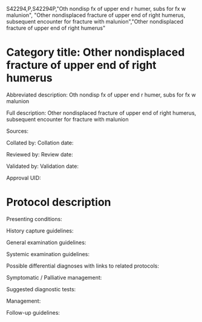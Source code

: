 S42294,P,S42294P,"Oth nondisp fx of upper end r humer, subs for fx w malunion", "Other nondisplaced fracture of upper end of right humerus, subsequent encounter for fracture with malunion","Other nondisplaced fracture of upper end of right humerus"
# Category title: Other nondisplaced fracture of upper end of right humerus

Abbreviated description: Oth nondisp fx of upper end r humer, subs for fx w malunion

Full description: Other nondisplaced fracture of upper end of right humerus, subsequent encounter for fracture with malunion

Sources:

Collated by:
Collation date:

Reviewed by:
Review date:

Validated by:
Validation date:

Approval UID:

# Protocol description

Presenting conditions:

History capture guidelines:

General examination guidelines:

Systemic examination guidelines:

Possible differential diagnoses with links to related protocols:

Symptomatic / Palliative management:

Suggested diagnostic tests:

Management:

Follow-up guidelines:
